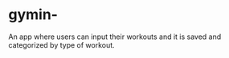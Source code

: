 # gymin-
An app where users can input their workouts and it is saved and categorized by type of workout.
